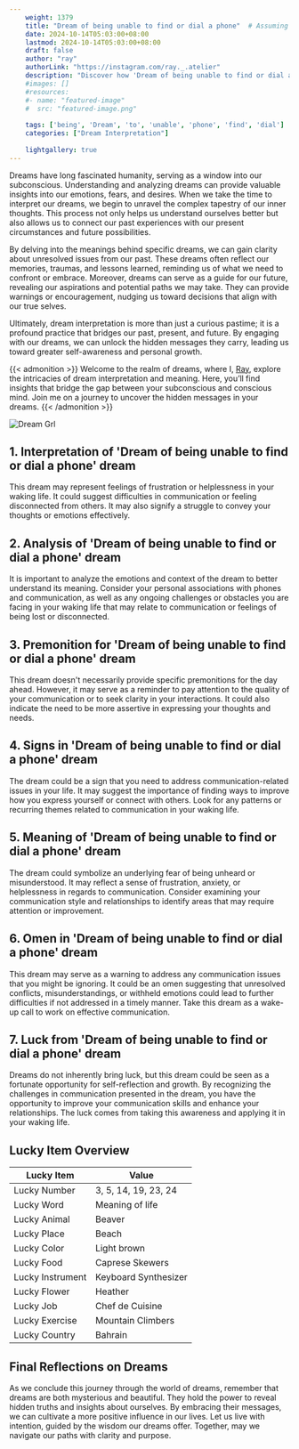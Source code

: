 ```yaml
---
    weight: 1379
    title: "Dream of being unable to find or dial a phone"  # Assuming 'title' column exists
    date: 2024-10-14T05:03:00+08:00
    lastmod: 2024-10-14T05:03:00+08:00
    draft: false
    author: "ray"
    authorLink: "https://instagram.com/ray._.atelier"
    description: "Discover how 'Dream of being unable to find or dial a phone' can interpret your future and uncover its significant meanings in your life."
    #images: []
    #resources:
    #- name: "featured-image"
    #  src: "featured-image.png"
    
    tags: ['being', 'Dream', 'to', 'unable', 'phone', 'find', 'dial']
    categories: ["Dream Interpretation"]
    
    lightgallery: true
---
```

    
Dreams have long fascinated humanity, serving as a window into our subconscious. Understanding and analyzing dreams can provide valuable insights into our emotions, fears, and desires. When we take the time to interpret our dreams, we begin to unravel the complex tapestry of our inner thoughts. This process not only helps us understand ourselves better but also allows us to connect our past experiences with our present circumstances and future possibilities.

By delving into the meanings behind specific dreams, we can gain clarity about unresolved issues from our past. These dreams often reflect our memories, traumas, and lessons learned, reminding us of what we need to confront or embrace. Moreover, dreams can serve as a guide for our future, revealing our aspirations and potential paths we may take. They can provide warnings or encouragement, nudging us toward decisions that align with our true selves.

Ultimately, dream interpretation is more than just a curious pastime; it is a profound practice that bridges our past, present, and future. By engaging with our dreams, we can unlock the hidden messages they carry, leading us toward greater self-awareness and personal growth.

{{< admonition >}}
Welcome to the realm of dreams, where I, [Ray](https://instagram.com/ray._.atelier), explore the intricacies of dream interpretation and meaning. Here, you’ll find insights that bridge the gap between your subconscious and conscious mind. Join me on a journey to uncover the hidden messages in your dreams.
{{< /admonition >}}

![Dream Grl](https://cdn.pixabay.com/photo/2017/11/02/03/35/gothic-2910057_1280.jpg "Dream Grl")

## 1. Interpretation of 'Dream of being unable to find or dial a phone' dream
 This dream may represent feelings of frustration or helplessness in your waking life. It could suggest difficulties in communication or feeling disconnected from others. It may also signify a struggle to convey your thoughts or emotions effectively.

## 2. Analysis of 'Dream of being unable to find or dial a phone' dream
 It is important to analyze the emotions and context of the dream to better understand its meaning. Consider your personal associations with phones and communication, as well as any ongoing challenges or obstacles you are facing in your waking life that may relate to communication or feelings of being lost or disconnected.

## 3. Premonition for 'Dream of being unable to find or dial a phone' dream
 This dream doesn't necessarily provide specific premonitions for the day ahead. However, it may serve as a reminder to pay attention to the quality of your communication or to seek clarity in your interactions. It could also indicate the need to be more assertive in expressing your thoughts and needs.

## 4. Signs in 'Dream of being unable to find or dial a phone' dream
 The dream could be a sign that you need to address communication-related issues in your life. It may suggest the importance of finding ways to improve how you express yourself or connect with others. Look for any patterns or recurring themes related to communication in your waking life.

## 5. Meaning of 'Dream of being unable to find or dial a phone' dream
 The dream could symbolize an underlying fear of being unheard or misunderstood. It may reflect a sense of frustration, anxiety, or helplessness in regards to communication. Consider examining your communication style and relationships to identify areas that may require attention or improvement.

## 6. Omen in 'Dream of being unable to find or dial a phone' dream
 This dream may serve as a warning to address any communication issues that you might be ignoring. It could be an omen suggesting that unresolved conflicts, misunderstandings, or withheld emotions could lead to further difficulties if not addressed in a timely manner. Take this dream as a wake-up call to work on effective communication.

## 7. Luck from 'Dream of being unable to find or dial a phone' dream
 Dreams do not inherently bring luck, but this dream could be seen as a fortunate opportunity for self-reflection and growth. By recognizing the challenges in communication presented in the dream, you have the opportunity to improve your communication skills and enhance your relationships. The luck comes from taking this awareness and applying it in your waking life.

## Lucky Item Overview
| Lucky Item          | Value              |
|---------------|--------------------|
| Lucky Number        | 3, 5, 14, 19, 23, 24  |
| Lucky Word          | Meaning of life |
| Lucky Animal        | Beaver |
| Lucky Place         | Beach     |
| Lucky Color         | Light brown     |
| Lucky Food          | Caprese Skewers      |
| Lucky Instrument    | Keyboard Synthesizer |
| Lucky Flower        | Heather    |
| Lucky Job           | Chef de Cuisine       |
| Lucky Exercise      | Mountain Climbers  |
| Lucky Country       | Bahrain    |


##  Final Reflections on Dreams

As we conclude this journey through the world of dreams, remember that dreams are both mysterious and beautiful. They hold the power to reveal hidden truths and insights about ourselves. By embracing their messages, we can cultivate a more positive influence in our lives. Let us live with intention, guided by the wisdom our dreams offer. Together, may we navigate our paths with clarity and purpose.
